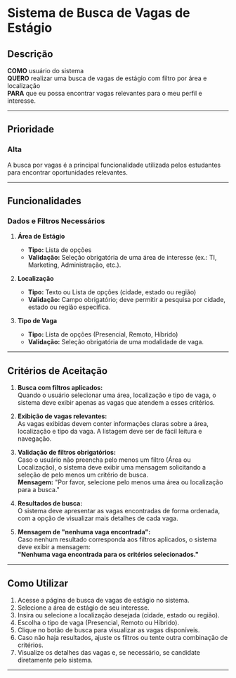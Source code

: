# Sistema de Busca de Vagas de Estágio

## Descrição

**COMO** usuário do sistema  
**QUERO** realizar uma busca de vagas de estágio com filtro por área e localização  
**PARA** que eu possa encontrar vagas relevantes para o meu perfil e interesse.

---

## Prioridade  
### Alta  
A busca por vagas é a principal funcionalidade utilizada pelos estudantes para encontrar oportunidades relevantes.  

---
## Funcionalidades

### Dados e Filtros Necessários

1. **Área de Estágio**
   - **Tipo:** Lista de opções  
   - **Validação:** Seleção obrigatória de uma área de interesse (ex.: TI, Marketing, Administração, etc.).

2. **Localização**
   - **Tipo:** Texto ou Lista de opções (cidade, estado ou região)  
   - **Validação:** Campo obrigatório; deve permitir a pesquisa por cidade, estado ou região específica.

3. **Tipo de Vaga**
   - **Tipo:** Lista de opções (Presencial, Remoto, Híbrido)  
   - **Validação:** Seleção obrigatória de uma modalidade de vaga.
---

## Critérios de Aceitação

1. **Busca com filtros aplicados:**  
   Quando o usuário selecionar uma área, localização e tipo de vaga, o sistema deve exibir apenas as vagas que atendem a esses critérios.

2. **Exibição de vagas relevantes:**  
   As vagas exibidas devem conter informações claras sobre a área, localização e tipo da vaga. A listagem deve ser de fácil leitura e navegação.

3. **Validação de filtros obrigatórios:**  
   Caso o usuário não preencha pelo menos um filtro (Área ou Localização), o sistema deve exibir uma mensagem solicitando a seleção de pelo menos um critério de busca.  
   **Mensagem:** "Por favor, selecione pelo menos uma área ou localização para a busca."

4. **Resultados de busca:**  
   O sistema deve apresentar as vagas encontradas de forma ordenada, com a opção de visualizar mais detalhes de cada vaga.

5. **Mensagem de "nenhuma vaga encontrada":**  
   Caso nenhum resultado corresponda aos filtros aplicados, o sistema deve exibir a mensagem:  
   **"Nenhuma vaga encontrada para os critérios selecionados."**

---

## Como Utilizar

1. Acesse a página de busca de vagas de estágio no sistema.
2. Selecione a área de estágio de seu interesse.
3. Insira ou selecione a localização desejada (cidade, estado ou região).
4. Escolha o tipo de vaga (Presencial, Remoto ou Híbrido).
5. Clique no botão de busca para visualizar as vagas disponíveis.
6. Caso não haja resultados, ajuste os filtros ou tente outra combinação de critérios.
7. Visualize os detalhes das vagas e, se necessário, se candidate diretamente pelo sistema.

---